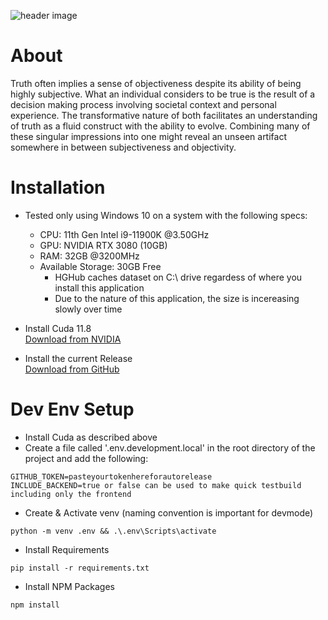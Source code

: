 ![header image](https://github.com/whatphilipcodes/inter/blob/[branch]/image.jpg?raw=true)

# About

Truth often implies a sense of objectiveness despite its ability of being highly subjective. What an individual considers to be true is the result of a decision making process involving societal context and personal experience. The transformative nature of both facilitates an understanding of truth as a fluid construct with the ability to evolve. Combining many of these singular impressions into one might reveal an unseen artifact somewhere in between subjectiveness and objectivity.

# Installation

- Tested only using Windows 10 on a system with the following specs:

  - CPU: 11th Gen Intel i9-11900K @3.50GHz
  - GPU: NVIDIA RTX 3080 (10GB)
  - RAM: 32GB @3200MHz
  - Available Storage: 30GB Free
    - HGHub caches dataset on C:\ drive regardess of where you install this application
    - Due to the nature of this application, the size is incereasing slowly over time

- Install Cuda 11.8<br>
  [Download from NVIDIA](https://developer.nvidia.com/cuda-11-8-0-download-archive)

- Install the current Release<br>
  [Download from GitHub](https://github.com/whatphilipcodes/inter/releases)

# Dev Env Setup

- Install Cuda as described above
- Create a file called '.env.development.local' in the root directory of the project and add the following:

```shell
GITHUB_TOKEN=pasteyourtokenhereforautorelease
INCLUDE_BACKEND=true or false can be used to make quick testbuild including only the frontend
```

- Create & Activate venv (naming convention is important for devmode)

```shell
python -m venv .env && .\.env\Scripts\activate
```

- Install Requirements

```shell
pip install -r requirements.txt
```

- Install NPM Packages

```shell
npm install
```
